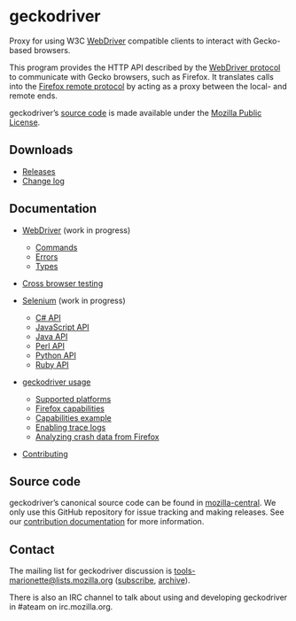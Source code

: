 geckodriver
===========

Proxy for using W3C [WebDriver] compatible clients to interact with
Gecko-based browsers.

This program provides the HTTP API described by the [WebDriver protocol]
to communicate with Gecko browsers, such as Firefox.  It translates calls
into the [Firefox remote protocol] by acting as a proxy between the local-
and remote ends.

geckodriver’s [source code] is made available under the [Mozilla
Public License].

[WebDriver protocol]: https://w3c.github.io/webdriver/#protocol
[Firefox remote protocol]: https://firefox-source-docs.mozilla.org/testing/marionette/marionette/Protocol.html
[source code]: https://hg.mozilla.org/mozilla-unified/file/tip/testing/geckodriver
[Mozilla Public License]: https://www.mozilla.org/en-US/MPL/2.0/
[WebDriver]: https://developer.mozilla.org/en-US/docs/Web/WebDriver


Downloads
---------

* [Releases](https://github.com/mozilla/geckodriver/releases/latest)
* [Change log](https://searchfox.org/mozilla-central/source/testing/geckodriver/CHANGES.md)


Documentation
-------------

* [WebDriver] (work in progress)
  * [Commands](https://developer.mozilla.org/en-US/docs/Web/WebDriver/Commands)
  * [Errors](https://developer.mozilla.org/en-US/docs/Web/WebDriver/Errors)
  * [Types](https://developer.mozilla.org/en-US/docs/Web/WebDriver/Types)

* [Cross browser testing](https://developer.mozilla.org/en-US/docs/Learn/Tools_and_testing/Cross_browser_testing)

* [Selenium](https://seleniumhq.github.io/docs/) (work in progress)
  * [C# API](https://seleniumhq.github.io/selenium/docs/api/dotnet/)
  * [JavaScript API](https://seleniumhq.github.io/selenium/docs/api/javascript/)
  * [Java API](https://seleniumhq.github.io/selenium/docs/api/java/)
  * [Perl API](https://metacpan.org/pod/Selenium::Remote::Driver)
  * [Python API](https://seleniumhq.github.io/selenium/docs/api/py/)
  * [Ruby API](https://seleniumhq.github.io/selenium/docs/api/rb/)

* [geckodriver usage](https://firefox-source-docs.mozilla.org/testing/geckodriver/geckodriver/Usage.html)
  * [Supported platforms](https://firefox-source-docs.mozilla.org/testing/geckodriver/geckodriver/Support.html)
  * [Firefox capabilities](https://firefox-source-docs.mozilla.org/testing/geckodriver/geckodriver/Capabilities.html)
  * [Capabilities example](https://firefox-source-docs.mozilla.org/testing/geckodriver/geckodriver/Capabilities.html#capabilities-example)
  * [Enabling trace logs](https://firefox-source-docs.mozilla.org/testing/geckodriver/geckodriver/TraceLogs.html)
  * [Analyzing crash data from Firefox](https://firefox-source-docs.mozilla.org/testing/geckodriver/geckodriver/CrashReports.html)

* [Contributing](https://firefox-source-docs.mozilla.org/testing/geckodriver/geckodriver/#for-developers)


Source code
-----------

geckodriver’s canonical source code can be found in [mozilla-central].
We only use this GitHub repository for issue tracking and making releases.
See our [contribution documentation] for more information.

[mozilla-central]: https://hg.mozilla.org/mozilla-central/file/tip/testing/geckodriver
[contribution documentation]: https://firefox-source-docs.mozilla.org/testing/geckodriver/geckodriver/#for-developers


Contact
-------

The mailing list for geckodriver discussion is
tools-marionette@lists.mozilla.org ([subscribe], [archive]).

There is also an IRC channel to talk about using and developing
geckodriver in #ateam on irc.mozilla.org.

[subscribe]: https://lists.mozilla.org/listinfo/tools-marionette
[archive]: https://lists.mozilla.org/pipermail/tools-marionette/
